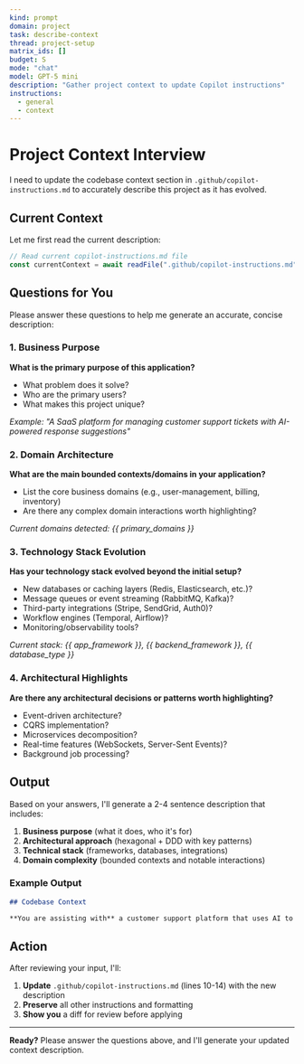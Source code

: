 ```yaml
---
kind: prompt
domain: project
task: describe-context
thread: project-setup
matrix_ids: []
budget: S
mode: "chat"
model: GPT-5 mini
description: "Gather project context to update Copilot instructions"
instructions:
  - general
  - context
---
```


# Project Context Interview

I need to update the codebase context section in `.github/copilot-instructions.md` to accurately describe this project as it has evolved.

## Current Context

Let me first read the current description:

```typescript
// Read current copilot-instructions.md file
const currentContext = await readFile(".github/copilot-instructions.md");
```

## Questions for You

Please answer these questions to help me generate an accurate, concise description:

### 1. Business Purpose

**What is the primary purpose of this application?**

- What problem does it solve?
- Who are the primary users?
- What makes this project unique?

_Example: "A SaaS platform for managing customer support tickets with AI-powered response suggestions"_

### 2. Domain Architecture

**What are the main bounded contexts/domains in your application?**

- List the core business domains (e.g., user-management, billing, inventory)
- Are there any complex domain interactions worth highlighting?

_Current domains detected: {{ primary_domains }}_

### 3. Technology Stack Evolution

**Has your technology stack evolved beyond the initial setup?**

- New databases or caching layers (Redis, Elasticsearch, etc.)?
- Message queues or event streaming (RabbitMQ, Kafka)?
- Third-party integrations (Stripe, SendGrid, Auth0)?
- Workflow engines (Temporal, Airflow)?
- Monitoring/observability tools?

_Current stack: {{ app_framework }}, {{ backend_framework }}, {{ database_type }}_

### 4. Architectural Highlights

**Are there any architectural decisions or patterns worth highlighting?**

- Event-driven architecture?
- CQRS implementation?
- Microservices decomposition?
- Real-time features (WebSockets, Server-Sent Events)?
- Background job processing?

## Output

Based on your answers, I'll generate a 2-4 sentence description that includes:

1. **Business purpose** (what it does, who it's for)
2. **Architectural approach** (hexagonal + DDD with key patterns)
3. **Technical stack** (frameworks, databases, integrations)
4. **Domain complexity** (bounded contexts and notable interactions)

### Example Output

```markdown
## Codebase Context

**You are assisting with** a customer support platform that uses AI to suggest responses and automate ticket routing. This application follows hexagonal architecture with domain-driven design, organized around bounded contexts: ticketing, user-management, ai-suggestions, and analytics. The technology stack includes Next.js (frontend), FastAPI (backend), PostgreSQL (database), Redis (caching), and integrates with OpenAI for AI suggestions and SendGrid for email notifications. The system implements event-driven patterns for ticket state changes and uses background workers for AI processing.
```

## Action

After reviewing your input, I'll:

1. **Update** `.github/copilot-instructions.md` (lines 10-14) with the new description
2. **Preserve** all other instructions and formatting
3. **Show you** a diff for review before applying

---

**Ready?** Please answer the questions above, and I'll generate your updated context description.
